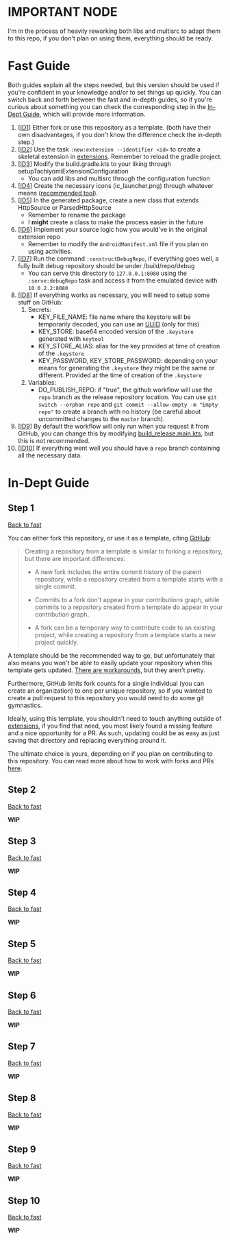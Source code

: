 # IMPORTANT NODE

I'm in the process of heavily reworking both libs and multisrc to adapt them to this repo,
if you don't plan on using them, everything should be ready.

# Fast Guide

Both guides explain all the steps needed, but this version should be used if you're confident
in your knowledge and/or to set things up quickly.
You can switch back and forth between the fast and in-depth guides, so if you're curious about
something you can check the corresponding step in the
[In-Dept Guide](#in-dept-guide), which will provide more information.

1. [[ID1](#step-1)] Either fork or use this repository as a template.
   (both have their own disadvantages, if you don't know the difference check the in-depth step.)
2. [[ID2](#step-2)] Use the task `:new:extension --identifier <id>` to create a skeletal extension
   in [extensions](./extensions). Remember to reload the gradle project.
3. [[ID3](#step-3)] Modify the build.gradle.kts to your liking through
   setupTachiyomiExtensionConfiguration
    - You can add libs and multisrc through the configuration function
4. [[ID4](#step-4)] Create the necessary icons (ic_launcher.png) through whatever
   means ([recommended tool](https://as280093.github.io/AndroidAssetStudio/icons-launcher.html)).
5. [[ID5](#step-5)] In the generated package, create a new class that extends HttpSource or
   ParsedHttpSource
    - Remember to rename the package
    - I **might** create a class to make the process easier in the future
6. [[ID6](#step-6)] Implement your source logic how you would've in the original extension repo
    - Remember to modify the `AndroidManifest.xml` file if you plan on using activities.
7. [[ID7](#step-7)] Run the command `:constructDebugRepo`, if everything goes well, a fully built
   debug repository should be under /build/repo/debug
    - You can serve this directory to `127.0.0.1:8080` using the `:serve:debugRepo` task and access
      it from the emulated device with `10.0.2.2:8080`
8. [[ID8](#step-8)] If everything works as necessary, you will need to setup some stuff on GitHub:
    1. Secrets:
        - KEY_FILE_NAME: file name where the keystore will be temporarily decoded, you can use
          an [UUID](https://www.uuidgenerator.net/) (only for this)
        - KEY_STORE: base64 encoded version of the `.keystore` generated with `keytool`
        - KEY_STORE_ALIAS: alias for the key provided at time of creation of the `.keystore`
        - KEY_PASSWORD, KEY_STORE_PASSWORD: depending on your means for generating the `.keystore`
          they might be the same or different. Provided at the time of creation of the `.keystore`
    2. Variables:
        - DO_PUBLISH_REPO: if "true", the github workflow will use the `repo` branch as the
          release repository location. You can use `git switch --orphan repo`
          and `git commit --allow-empty -m "Empty repo"` to create a branch with no history
          (be careful about uncommitted changes to the `master` branch).
9. [[ID9](#step-9)] By default the workflow will only run when you request it from GitHub, you can
   change this by modifying [build_release.main.kts](.github/workflows/build_release.main.kts), but
   this is not recommended.
10. [[ID10](#step-10)] If everything went well you should have a `repo` branch containing all the
    necessary data.

# In-Dept Guide

<a id="pookie"></a>

## Step 1

[Back to fast](#fast-guide)

You can either fork this repository, or use it as a template,
citing [GitHub](https://docs.github.com/en/repositories/creating-and-managing-repositories/creating-a-repository-from-a-template):

> Creating a repository from a template is similar to forking a repository, but there are important
> differences:
>
> - A new fork includes the entire commit history of the parent repository, while a repository
    created from a template starts with a single commit.
>
> - Commits to a fork don't appear in your contributions graph, while commits to a repository
    created from a template do appear in your contribution graph.
>
> - A fork can be a temporary way to contribute code to an existing project, while creating a
    repository from a template starts a new project quickly.

A template should be the recommended way to go, but unfortunately that also means you won't be able
to easily update your repository when this template gets updated.
[There are workarounds](https://stackoverflow.com/a/56577320), but they aren't pretty.

Furthermore, GitHub limits fork counts for a single individual
(you can create an organization) to one per unique repository,
so if you wanted to create a pull request to this repository
you would need to do some git gymnastics.

Ideally, using this template, you shouldn't need to touch anything outside
of [extensions](./extensions), if you find that need,
you most likely found a missing feature and a nice opportunity for a PR.
As such, updating could be as easy as just
saving that directory and replacing everything around it.

The ultimate choice is yours, depending on if you plan on contributing
to this repository.
You can read more about how to work with forks and
PRs [here](https://gist.github.com/Chaser324/ce0505fbed06b947d962).

## Step 2

[Back to fast](#fast-guide)

**WIP**

## Step 3

[Back to fast](#fast-guide)

**WIP**

## Step 4

[Back to fast](#fast-guide)

**WIP**

## Step 5

[Back to fast](#fast-guide)

**WIP**

## Step 6

[Back to fast](#fast-guide)

**WIP**

## Step 7

[Back to fast](#fast-guide)

**WIP**

## Step 8

[Back to fast](#fast-guide)

**WIP**

## Step 9

[Back to fast](#fast-guide)

**WIP**

## Step 10

[Back to fast](#fast-guide)

**WIP**

